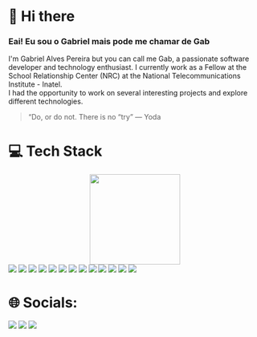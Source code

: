 # 👋 Hi there
### Eai! Eu sou o Gabriel mais pode me chamar de Gab
I'm Gabriel Alves Pereira but you can call me Gab, a passionate software developer and technology enthusiast. I currently work as a Fellow at the School Relationship Center (NRC) at the National Telecommunications Institute - Inatel. </br>
I had the opportunity to work on several interesting projects and explore different technologies.

> “Do, or do not. There is no “try” — Yoda

# 💻 Tech Stack
<div align="center">
  <a href="https://github.com/Gab-Zag">
  <img height="180em" src="https://github-readme-stats.vercel.app/api/top-langs/?username=Gab-Zag&hide_progress=comtrue&theme=onedark"/>
</div>
<a href="https://github.com/Gab-Zag/C" target="_blank"><img src="https://img.shields.io/badge/C%2B%2B-00599C?style=for-the-badge&logo=c%2B%2B&logoColor=white"></a>
<a href="https://github.com/Gab-Zag/Java" target="_blank"><img src="https://img.shields.io/badge/Java-ED8B00?style=for-the-badge&logo=openjdk&logoColor=white"></a>
<a href="https://github.com/Gab-Zag/Python" target="_blank"><img src="https://img.shields.io/badge/Python-14354C?style=for-the-badge&logo=python&logoColor=white"></a>
<a href="https://github.com/Gab-Zag/MySQL" target="_blank"><img src="https://img.shields.io/badge/MySQL-00000F?style=for-the-badge&logo=mysql&logoColor=white"></a>
<a href="https://github.com/Gab-Zag/Flutter" target="_blank"><img src="https://img.shields.io/badge/Flutter-02569B?style=for-the-badge&logo=flutter&logoColor=white"></a>
<a href="https://github.com/Gab-Zag/C target="_blank"> <img src="https://img.shields.io/badge/javascript-%23323330.svg?style=for-the-badge&logo=javascript&logoColor=%23F7DF1E"></a>
<a href="https://github.com/Gab-Zag/C target="_blank"> <Img src="https://img.shields.io/badge/html5-%23E34F26.svg?style=for-the-badge&logo=html5&logoColor=white"></a>
<a href="https://github.com/Gab-Zag/C target="_blank"> <img src="https://img.shields.io/badge/css3-%231572B6.svg?style=for-the-badge&logo=css3&logoColor=white"></a>
<a href="https://github.com/Gab-Zag/Flutter"_blank"> <img src="https://img.shields.io/badge/Dart-0175C2?style=for-the-badge&logo=dart&logoColor=white"></a>
<a href="https://github.com/Gab-Zag/C target="_blank"> <img src="https://img.shields.io/badge/GIT-E44C30?style=for-the-badge&logo=git&logoColor=white"></a>
<a href="https://github.com/Gab-Zag/C target="_blank"> <img src="https://img.shields.io/badge/Arduino_IDE-00979D?style=for-the-badge&logo=arduino&logoColor=white"></a>
<a href="https://github.com/Gab-Zag/LUA"> <img src="https://img.shields.io/badge/Lua-2C2D72?style=for-the-badge&logo=lua&logoColor=white"></a>
<a href="https://github.com/Gab-Zag/Rust"> <img src="https://img.shields.io/badge/Rust-000000?style=for-the-badge&logo=rust&logoColor=white"></a>
    
</div>

# 🌐 Socials:

<div> 
  <a href="https://www.instagram.com/gab_9s/" target="_blank"><img src="https://img.shields.io/badge/-Instagram-%23E4405F?style=for-the-badge&logo=instagram&logoColor=white" target="_blank"></a>
  <a href = "mailto:gab.alves.pereira30@gmail.com"><img src="https://img.shields.io/badge/-Gmail-%23333?style=for-the-badge&logo=gmail&logoColor=white" target="_blank"></a>
  <a href="https://www.linkedin.com/in/gabriel-alves-pereira-0a3393291/" target="_blank"><img src="https://img.shields.io/badge/-LinkedIn-%230077B5?style=for-the-badge&logo=linkedin&logoColor=white" target="_blank"></a>
</div>
